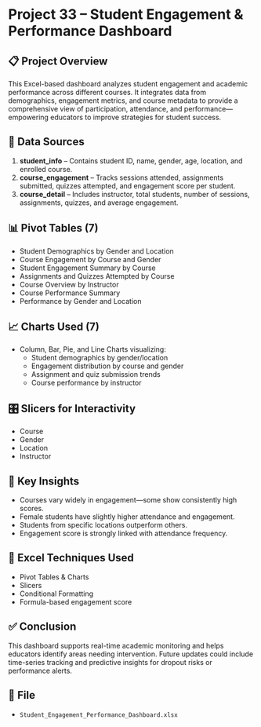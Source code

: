 # Project 33 – Student Engagement & Performance Dashboard

## 📋 Project Overview
This Excel-based dashboard analyzes student engagement and academic performance across different courses. It integrates data from demographics, engagement metrics, and course metadata to provide a comprehensive view of participation, attendance, and performance—empowering educators to improve strategies for student success.

## 📂 Data Sources
1. **student_info** – Contains student ID, name, gender, age, location, and enrolled course.
2. **course_engagement** – Tracks sessions attended, assignments submitted, quizzes attempted, and engagement score per student.
3. **course_detail** – Includes instructor, total students, number of sessions, assignments, quizzes, and average engagement.

## 📊 Pivot Tables (7)
- Student Demographics by Gender and Location
- Course Engagement by Course and Gender
- Student Engagement Summary by Course
- Assignments and Quizzes Attempted by Course
- Course Overview by Instructor
- Course Performance Summary
- Performance by Gender and Location

## 📈 Charts Used (7)
- Column, Bar, Pie, and Line Charts visualizing:
  - Student demographics by gender/location
  - Engagement distribution by course and gender
  - Assignment and quiz submission trends
  - Course performance by instructor

## 🎛️ Slicers for Interactivity
- Course  
- Gender  
- Location  
- Instructor

## 📌 Key Insights
- Courses vary widely in engagement—some show consistently high scores.
- Female students have slightly higher attendance and engagement.
- Students from specific locations outperform others.
- Engagement score is strongly linked with attendance frequency.

## 🧠 Excel Techniques Used
- Pivot Tables & Charts
- Slicers
- Conditional Formatting
- Formula-based engagement score

## ✅ Conclusion
This dashboard supports real-time academic monitoring and helps educators identify areas needing intervention. Future updates could include time-series tracking and predictive insights for dropout risks or performance alerts.

## 📁 File
- `Student_Engagement_Performance_Dashboard.xlsx`

